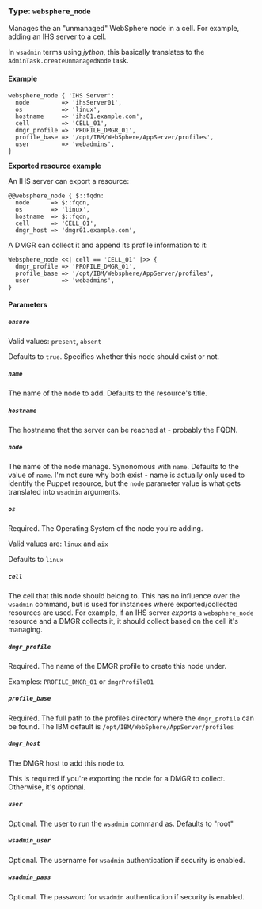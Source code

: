 ### Type: `websphere_node`

Manages the an "unmanaged" WebSphere node in a cell.  For example, adding an
IHS server to a cell.

In `wsadmin` terms using _jython_, this basically translates to the
`AdminTask.createUnmanagedNode` task.

#### Example

```puppet
websphere_node { 'IHS Server':
  node         => 'ihsServer01',
  os           => 'linux',
  hostname     => 'ihs01.example.com',
  cell         => 'CELL_01',
  dmgr_profile => 'PROFILE_DMGR_01',
  profile_base => '/opt/IBM/WebSphere/AppServer/profiles',
  user         => 'webadmins',
}
```

__Exported resource example__

An IHS server can export a resource:

```puppet
@@websphere_node { $::fqdn:
  node      => $::fqdn,
  os        => 'linux',
  hostname  => $::fqdn,
  cell      => 'CELL_01',
  dmgr_host => 'dmgr01.example.com',
```

A DMGR can collect it and append its profile information to it:

```puppet
Websphere_node <<| cell == 'CELL_01' |>> {
  dmgr_profile => 'PROFILE_DMGR_01',
  profile_base => '/opt/IBM/Websphere/AppServer/profiles',
  user         => 'webadmins',
}
```

#### Parameters

##### `ensure`

Valid values: `present`, `absent`

Defaults to `true`.  Specifies whether this node should exist or not.

##### `name`

The name of the node to add. Defaults to the resource's title.

##### `hostname`

The hostname that the server can be reached at - probably the FQDN.

##### `node`

The name of the node manage.  Synonomous with `name`.  Defaults to the value
of `name`.  I'm not sure why both exist - name is actually only used to
identify the Puppet resource, but the `node` parameter value is what gets
translated into `wsadmin` arguments.

##### `os`

Required. The Operating System of the node you're adding.

Valid values are: `linux` and `aix`

Defaults to `linux`

##### `cell`

The cell that this node should belong to.  This has no influence over the
`wsadmin` command, but is used for instances where exported/collected
resources are used.  For example, if an IHS server _exports_ a `websphere_node`
resource and a DMGR collects it, it should collect based on the cell it's
managing.

##### `dmgr_profile`

Required. The name of the DMGR profile to create this node under.

Examples: `PROFILE_DMGR_01` or `dmgrProfile01`

##### `profile_base`

Required. The full path to the profiles directory where the `dmgr_profile` can
be found.  The IBM default is `/opt/IBM/WebSphere/AppServer/profiles`

##### `dmgr_host`

The DMGR host to add this node to.

This is required if you're exporting the node for a DMGR to
collect.  Otherwise, it's optional.

##### `user`

Optional. The user to run the `wsadmin` command as. Defaults to "root"

##### `wsadmin_user`

Optional. The username for `wsadmin` authentication if security is enabled.

##### `wsadmin_pass`

Optional. The password for `wsadmin` authentication if security is enabled.
